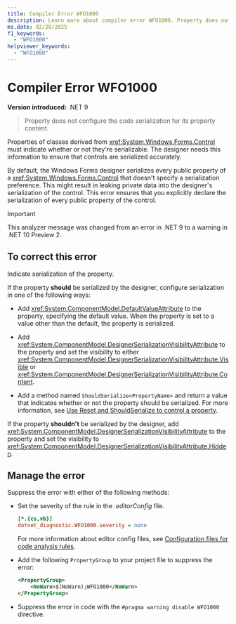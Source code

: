 ```yaml
---
title: Compiler Error WFO1000
description: Learn more about compiler error WFO1000. Property does not configure the code serialization for its content.
ms.date: 02/28/2025
f1_keywords:
  - "WFO1000"
helpviewer_keywords:
  - "WFO1000"
---
```


# Compiler Error WFO1000

**Version introduced:** .NET 9

> Property does not configure the code serialization for its property content.

Properties of classes derived from <xref:System.Windows.Forms.Control> must indicate whether or not they're serializable. The designer needs this information to ensure that controls are serialized accurately.

By default, the Windows Forms designer serializes every public property of a <xref:System.Windows.Forms.Control> that doesn't specify a serialization preference. This might result in leaking private data into the designer's serialization of the control. This error ensures that you explicitly declare the serialization of every public property of the control.

> [!IMPORTANT]
> This analyzer message was changed from an error in .NET 9 to a warning in .NET 10 Preview 2.

## To correct this error

Indicate serialization of the property.

If the property **should** be serialized by the designer, configure serialization in one of the following ways:

- Add <xref:System.ComponentModel.DefaultValueAttribute> to the property, specifying the default value. When the property is set to a value other than the default, the property is serialized.

- Add <xref:System.ComponentModel.DesignerSerializationVisibilityAttribute> to the property and set the visibility to either <xref:System.ComponentModel.DesignerSerializationVisibilityAttribute.Visible> or <xref:System.ComponentModel.DesignerSerializationVisibilityAttribute.Content>.

- Add a method named `ShouldSerialize<PropertyName>` and return a value that indicates whether or not the property should be serialized. For more information, see [Use Reset and ShouldSerialize to control a property](../controls-design/how-to-designer-properties-shouldserialize-reset.md).

If the property **shouldn't** be serialized by the designer, add <xref:System.ComponentModel.DesignerSerializationVisibilityAttribute> to the property and set the visibility to <xref:System.ComponentModel.DesignerSerializationVisibilityAttribute.Hidden>.

## Manage the error

Suppress the error with either of the following methods:

- Set the severity of the rule in the _.editorConfig_ file.

  ```ini
  [*.{cs,vb}]
  dotnet_diagnostic.WFO1000.severity = none
  ```

  For more information about editor config files, see [Configuration files for code analysis rules](/dotnet/fundamentals/code-analysis/configuration-files).

- Add the following `PropertyGroup` to your project file to suppress the error:

  ```xml
  <PropertyGroup>
      <NoWarn>$(NoWarn);WFO1000</NoWarn>
  </PropertyGroup>
  ```

- Suppress the error in code with the `#pragma warning disable WFO1000` directive.
